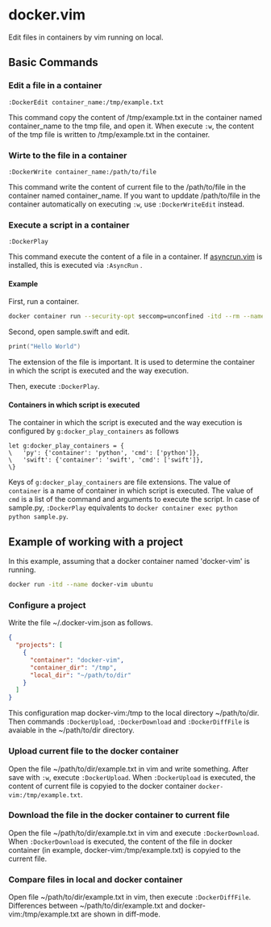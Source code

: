 # docker.vim

Edit files in containers by vim running on local.

## Basic Commands

### Edit a file in a container

```vim
:DockerEdit container_name:/tmp/example.txt
```

This command copy the content of /tmp/example.txt in the container named container_name to the tmp file, and open it.
When execute `:w`, the content of the tmp file is written to /tmp/example.txt in the container.

### Wirte to the file in a container

```vim
:DockerWrite container_name:/path/to/file
```

This command write the content of current file to the /path/to/file in the container named container_name.
If you want to upddate /path/to/file in the container automatically on executing `:w`, use `:DockerWriteEdit` instead.

### Execute a script in a container

```vim
:DockerPlay
```

This command execute the content of a file in a container.
If [asyncrun.vim](https://github.com/skywind3000/asyncrun.vim) is installed, this is executed via `:AsyncRun` .

#### Example

First, run a container.

```sh
docker container run --security-opt seccomp=unconfined -itd --rm --name swift swift
```

Second, open sample.swift and edit.

```swift
print("Hello World")
```

The extension of the file is important. It is used to determine the container in which the script is executed and the way execution.

Then, execute `:DockerPlay`.

#### Containers in which script is executed

The container in which the script is executed and the way execution is configured by `g:docker_play_containers` as follows

```vim
let g:docker_play_containers = {
\   'py': {'container': 'python', 'cmd': ['python']},
\   'swift': {'container': 'swift', 'cmd': ['swift']},
\}
```

Keys of `g:docker_play_containers` are file extensions.
The value of `container` is a name of container in which script is executed.
The value of `cmd` is a list of the command and arguments to execute the script.
In case of sample.py, `:DockerPlay` equivalents to `docker container exec python python sample.py`.

## Example of working with a project

In this example, assuming that a docker container named 'docker-vim' is running.

```sh
docker run -itd --name docker-vim ubuntu
```

### Configure a project

Write the file ~/.docker-vim.json as follows.

```json
{
  "projects": [
    {
      "container": "docker-vim",
      "container_dir": "/tmp",
      "local_dir": "~/path/to/dir"
    }
  ]
}
```

This configuration map docker-vim:/tmp to the local directory ~/path/to/dir.
Then commands `:DockerUpload`, `:DockerDownload` and `:DockerDiffFile` is avaiable in the ~/path/to/dir directory.

### Upload current file to the docker container

Open the file ~/path/to/dir/example.txt in vim and write something.
After save with `:w`, execute `:DockerUpload`.
When `:DockerUpload` is executed, the content of current file is copyied to the docker container `docker-vim:/tmp/example.txt`.

### Download the file in the docker container to current file

Open the file ~/path/to/dir/example.txt in vim and execute `:DockerDownload`.
When `:DockerDownload` is executed, the content of the file in docker container (in example, docker-vim:/tmp/example.txt) is copyied to the current file.

### Compare files in local and docker container

Open file ~/path/to/dir/example.txt in vim, then execute `:DockerDiffFile`.
Differences between ~/path/to/dir/example.txt and docker-vim:/tmp/example.txt are shown in diff-mode.
